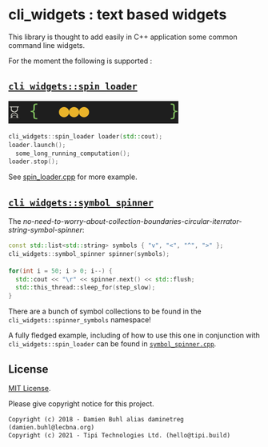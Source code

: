 # cli_widgets : text based widgets
This library is thought to add easily in C++ application some common command line widgets.

For the moment the following is supported : 

## [`cli_widgets::spin_loader`](./cli_widgets/spin_loader.hpp)

![`cli_widgets::spin_loader`](./spin_loader.gif)

```cpp
cli_widgets::spin_loader loader(std::cout);
loader.launch();
  some_long_running_computation();
loader.stop();
```

See [spin\_loader.cpp](./spin_loader.cpp) for more example.


## [`cli_widgets::symbol_spinner`](./cli_widgets/symbol_spinner.hpp)

The *no-need-to-worry-about-collection-boundaries-circular-iterrator-string-symbol-spinner*:

```cpp
const std::list<std::string> symbols { "v", "<", "^", ">" };
cli_widgets::symbol_spinner spinner(symbols);

for(int i = 50; i > 0; i--) {
  std::cout << "\r" << spinner.next() << std::flush;
  std::this_thread::sleep_for(step_slow);
}
```

There are a bunch of symbol collections to be found in the `cli_widgets::spinner_symbols` namespace!

A fully fledged example, including of how to use this one in conjunction with `cli_widgets::spin_loader` can be found in [`symbol_spinner.cpp`](./symbol_spinner.cpp).

## License
[MIT License](./LICENSE).

Please give copyright notice for this project.

```
Copyright (c) 2018 - Damien Buhl alias daminetreg (damien.buhl@lecbna.org)
Copyright (c) 2021 - Tipi Technologies Ltd. (hello@tipi.build)
```



